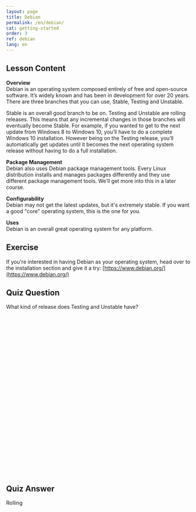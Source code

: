 ```yaml
---
layout: page
title: Debian
permalink: /en/debian/
cat: getting-started
order: 3
ref: debian
lang: en
---
```


## Lesson Content

**Overview**  
Debian is an operating system composed entirely of free and open-source software. It’s widely known and has been in development for over 20 years. There are three branches that you can use, Stable, Testing and Unstable. 

Stable is an overall good branch to be on. Testing and Unstable are rolling releases. This means that any incremental changes in those branches will eventually become Stable. For example, if you wanted to get to the next update from Windows 8 to Windows 10, you’ll have to do a complete Windows 10 installation. However being on the Testing release, you’ll automatically get updates until it becomes the next operating system release without having to do a full installation. 

**Package Management**  
Debian also uses Debian package management tools. Every Linux distribution installs and manages packages differently and they use different package management tools. We’ll get more into this in a later course. 

**Configurability**  
Debian may not get the latest updates, but it's extremely stable. If you want a good "core" operating system, this is the one for you.

**Uses**  
Debian is an overall great operating system for any platform.


## Exercise

If you're interested in having Debian as your operating system, head over to the installation section and give it a try: [https://www.debian.org/](https://www.debian.org/)

## Quiz Question

What kind of release does Testing and Unstable have?  
<br /><br /><br /><br /><br /><br /><br /><br /><br /><br /><br /><br /><br /><br /><br /><br /><br /><br /><br /><br /><br /><br /><br /><br /><br /><br />
## Quiz Answer

Rolling
